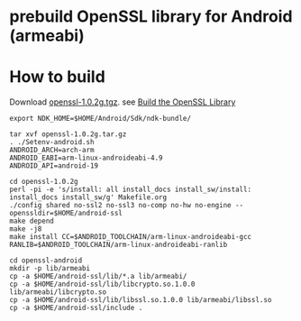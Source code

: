 # prebuild OpenSSL library for Android (armeabi)

# How to build

Download [openssl-1.0.2g.tgz](https://www.openssl.org/source/openssl-1.0.2k.tar.gz).
see [Build the OpenSSL Library](https://wiki.openssl.org/index.php/Android#Build_the_OpenSSL_Library_2)
```
export NDK_HOME=$HOME/Android/Sdk/ndk-bundle/
```

```
tar xvf openssl-1.0.2g.tar.gz
. ./Setenv-android.sh
ANDROID_ARCH=arch-arm
ANDROID_EABI=arm-linux-androideabi-4.9
ANDROID_API=android-19
```
```
cd openssl-1.0.2g
perl -pi -e 's/install: all install_docs install_sw/install: install_docs install_sw/g' Makefile.org
./config shared no-ssl2 no-ssl3 no-comp no-hw no-engine --openssldir=$HOME/android-ssl
make depend
make -j8
make install CC=$ANDROID_TOOLCHAIN/arm-linux-androideabi-gcc RANLIB=$ANDROID_TOOLCHAIN/arm-linux-androideabi-ranlib
```

```
cd openssl-android
mkdir -p lib/armeabi
cp -a $HOME/android-ssl/lib/*.a lib/armeabi/
cp -a $HOME/android-ssl/lib/libcrypto.so.1.0.0 lib/armeabi/libcrypto.so
cp -a $HOME/android-ssl/lib/libssl.so.1.0.0 lib/armeabi/libssl.so
cp -a $HOME/android-ssl/include .
```


